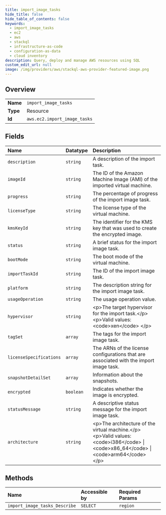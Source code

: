 ```yaml
---
title: import_image_tasks
hide_title: false
hide_table_of_contents: false
keywords:
  - import_image_tasks
  - ec2
  - aws    
  - stackql
  - infrastructure-as-code
  - configuration-as-data
  - cloud inventory
description: Query, deploy and manage AWS resources using SQL
custom_edit_url: null
image: /img/providers/aws/stackql-aws-provider-featured-image.png
---
```

  
    

## Overview
<table><tbody>
<tr><td><b>Name</b></td><td><code>import_image_tasks</code></td></tr>
<tr><td><b>Type</b></td><td>Resource</td></tr>
<tr><td><b>Id</b></td><td><code>aws.ec2.import_image_tasks</code></td></tr>
</tbody></table>

## Fields
| Name | Datatype | Description |
|:-----|:---------|:------------|
| `description` | `string` | A description of the import task. |
| `imageId` | `string` | The ID of the Amazon Machine Image (AMI) of the imported virtual machine. |
| `progress` | `string` | The percentage of progress of the import image task. |
| `licenseType` | `string` | The license type of the virtual machine. |
| `kmsKeyId` | `string` | The identifier for the KMS key that was used to create the encrypted image. |
| `status` | `string` | A brief status for the import image task. |
| `bootMode` | `string` | The boot mode of the virtual machine. |
| `importTaskId` | `string` | The ID of the import image task. |
| `platform` | `string` | The description string for the import image task. |
| `usageOperation` | `string` | The usage operation value. |
| `hypervisor` | `string` | &lt;p&gt;The target hypervisor for the import task.&lt;/p&gt; &lt;p&gt;Valid values: &lt;code&gt;xen&lt;/code&gt; &lt;/p&gt; |
| `tagSet` | `array` | The tags for the import image task. |
| `licenseSpecifications` | `array` | The ARNs of the license configurations that are associated with the import image task. |
| `snapshotDetailSet` | `array` | Information about the snapshots. |
| `encrypted` | `boolean` | Indicates whether the image is encrypted. |
| `statusMessage` | `string` | A descriptive status message for the import image task. |
| `architecture` | `string` | &lt;p&gt;The architecture of the virtual machine.&lt;/p&gt; &lt;p&gt;Valid values: &lt;code&gt;i386&lt;/code&gt; \| &lt;code&gt;x86_64&lt;/code&gt; \| &lt;code&gt;arm64&lt;/code&gt; &lt;/p&gt; |
## Methods
| Name | Accessible by | Required Params |
|:-----|:--------------|:----------------|
| `import_image_tasks_Describe` | `SELECT` | `region` |
